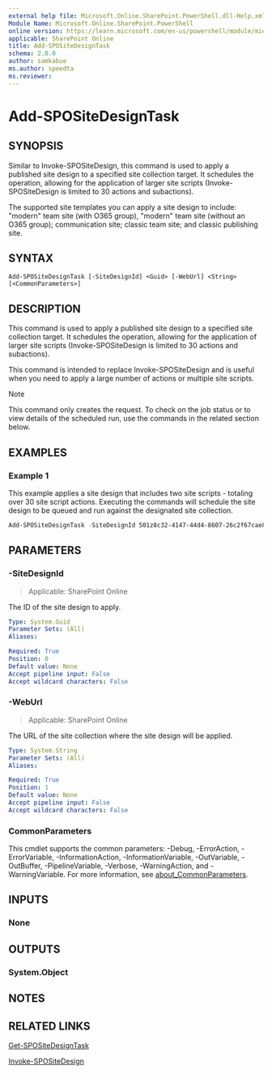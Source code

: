 ```yaml
---
external help file: Microsoft.Online.SharePoint.PowerShell.dll-Help.xml
Module Name: Microsoft.Online.SharePoint.PowerShell
online version: https://learn.microsoft.com/en-us/powershell/module/microsoft.online.sharepoint.powershell/add-spositedesigntask
applicable: SharePoint Online
title: Add-SPOSiteDesignTask
schema: 2.0.0
author: samkabue
ms.author: speedta
ms.reviewer:
---
```


# Add-SPOSiteDesignTask

## SYNOPSIS

Similar to Invoke-SPOSiteDesign, this command is used to apply a published site design to a specified site collection target. It schedules the operation, allowing for the application of larger site scripts (Invoke-SPOSiteDesign is limited to 30 actions and subactions).

The supported site templates you can apply a site design to include: "modern" team site (with O365 group), "modern" team site (without an O365 group); communication site; classic team site; and classic publishing site.

## SYNTAX

```
Add-SPOSiteDesignTask [-SiteDesignId] <Guid> [-WebUrl] <String> [<CommonParameters>]
```

## DESCRIPTION

This command is used to apply a published site design to a specified site collection target. It schedules the operation, allowing for the application of larger site scripts (Invoke-SPOSiteDesign is limited to 30 actions and subactions).

This command is intended to replace Invoke-SPOSiteDesign and is useful when you need to apply a large number of actions or multiple site scripts.

> [!NOTE]
> This command only creates the request. To check on the job status or to view details of the scheduled run, use the commands in the related section below.

## EXAMPLES

### Example 1

This example applies a site design that includes two site scripts - totaling over 30 site script actions. Executing the commands will schedule the site design to be queued and run against the designated site collection.

```powershell
Add-SPOSiteDesignTask -SiteDesignId 501z8c32-4147-44d4-8607-26c2f67cae82 -WebUrl "https://contoso.sharepoint.com/sites/projectawesome"
```

## PARAMETERS

### -SiteDesignId

> Applicable: SharePoint Online

The ID of the site design to apply.

```yaml
Type: System.Guid
Parameter Sets: (All)
Aliases:

Required: True
Position: 0
Default value: None
Accept pipeline input: False
Accept wildcard characters: False
```

### -WebUrl

> Applicable: SharePoint Online

The URL of the site collection where the site design will be applied.

```yaml
Type: System.String
Parameter Sets: (All)
Aliases:

Required: True
Position: 1
Default value: None
Accept pipeline input: False
Accept wildcard characters: False
```

### CommonParameters

This cmdlet supports the common parameters: -Debug, -ErrorAction, -ErrorVariable, -InformationAction, -InformationVariable, -OutVariable, -OutBuffer, -PipelineVariable, -Verbose, -WarningAction, and -WarningVariable. For more information, see [about_CommonParameters](https://go.microsoft.com/fwlink/p/?LinkID=113216).

## INPUTS

### None

## OUTPUTS

### System.Object

## NOTES

## RELATED LINKS

[Get-SPOSiteDesignTask](/powershell/module/sharepoint-online/get-spositedesigntask)

[Invoke-SPOSiteDesign](/powershell/module/sharepoint-online/invoke-spositedesign)
